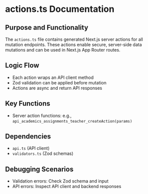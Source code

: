 # actions.ts Documentation

## Purpose and Functionality
The `actions.ts` file contains generated Next.js server actions for all mutation endpoints. These actions enable secure, server-side data mutations and can be used in Next.js App Router routes.

## Logic Flow
- Each action wraps an API client method
- Zod validation can be applied before mutation
- Actions are async and return API responses

## Key Functions
- Server action functions: e.g., `api_academics_assignments_teacher_createAction(params)`

## Dependencies
- `api.ts` (API client)
- `validators.ts` (Zod schemas)

## Debugging Scenarios
- Validation errors: Check Zod schema and input
- API errors: Inspect API client and backend responses
